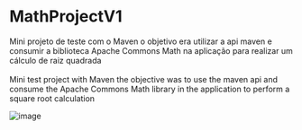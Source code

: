 # MathProjectV1
Mini projeto de teste com o Maven o objetivo era utilizar a api maven e consumir a biblioteca Apache Commons Math na aplicação para realizar um cálculo de raiz quadrada
<br>
<br>
Mini test project with Maven the objective was to use the maven api and consume the Apache Commons Math library in the application to perform a square root calculation


![image](https://github.com/lion-hearth/MathProjectV1/assets/78951995/6d44dde3-b8f0-4620-bc09-ae4887524e94)
